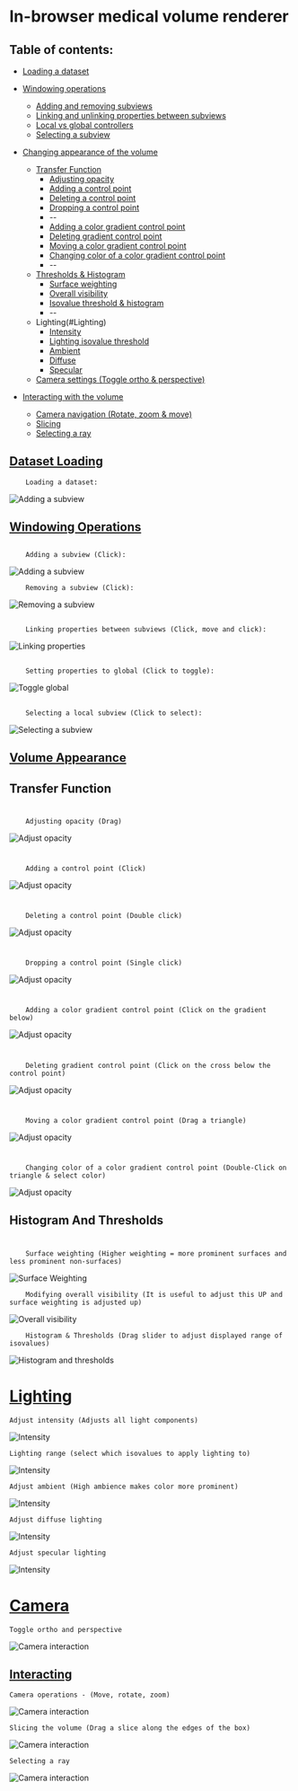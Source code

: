 # In-browser medical volume renderer

## Table of contents:

* [Loading a dataset](#DatasetLoading)
* [Windowing operations](#WindowingOperations)
    * [Adding and removing subviews](#AddSubview)
    * [Linking and unlinking properties between subviews](#Linking)
    * [Local vs global controllers](#LocalVsGlobal)
    * [Selecting a subview](#SelectSubview)
    
* [Changing appearance of the volume](#VolumeAppearance)
    * [Transfer Function](#TransferFunction)
        * [Adjusting opacity](#AdjustOpacity)
        * [Adding a control point](#AddPoint)
        * [Deleting a control point](#DeletePoint)
        * [Dropping a control point](#DropPoint)
        * --
        * [Adding a color gradient control point](#AddCGControlPoint)
        * [Deleting gradient control point](#DeleteCGControlPoint)
        * [Moving a color gradient control point](#MoveCGControlPoint)
        * [Changing color of a color gradient control point](#ChangeCGControlPoint)
        * --
    * [Thresholds & Histogram](#Histogram)
        * [Surface weighting](#SurfaceWeighting)
        * [Overall visibility](#OverallVisibility)
        * [Isovalue threshold & histogram](#HistogramThreshold)
        * --
    * Lighting(#Lighting)
        * [Intensity](#Intensity)
        * [Lighting isovalue threshold](#LightThreshold)
        * [Ambient](#Ambient)
        * [Diffuse](#Diffuse)
        * [Specular](#Specular)
    * [Camera settings (Toggle ortho & perspective)](#Camera)

* [Interacting with the volume](#Interacting)
    * [Camera navigation (Rotate, zoom & move)](#CameraSettings)
    * [Slicing](#InteractSlicer)
    * [Selecting a ray](#SelectRay)

## [Dataset Loading<a name="DatasetLoading"></a>](#DatasetLoading)
```
    Loading a dataset:
```

![Adding a subview](./screenshots/dataset-load.gif)


## [Windowing Operations<a name="WindowingOperations"></a>](#WindowingOperations)

## <a name="AddSubview"></a>
```
    Adding a subview (Click):
```

![Adding a subview](./screenshots/windowing-addsubview.gif)


```
    Removing a subview (Click):
```

![Removing a subview](./screenshots/windowing-removesubview.gif)
  
## <a name="Linking"></a>

```
    Linking properties between subviews (Click, move and click):
```

![Linking properties](./screenshots/windowing-linkingprops.gif)
  
## <a name="LocalVsGlobal"></a>
```
    Setting properties to global (Click to toggle):
```

![Toggle global](./screenshots/windowing-toggleglobal.gif)

## <a name="SelectSubview"></a>
```
    Selecting a local subview (Click to select):
```

![Selecting a subview](./screenshots/windowing-selectsubview.gif)
  
  
## [Volume Appearance<a name="VolumeAppearance"></a>](#VolumeAppearance)

## <a name="TransferFunction"></a> Transfer Function
# <a name="AdjustOpacity"></a>
```
    Adjusting opacity (Drag)
```

![Adjust opacity](./screenshots/tf-adjustopacity.gif)

# <a name="AddPoint"></a>
```
    Adding a control point (Click)
```

![Adjust opacity](./screenshots/tf-addcontrolpoint.gif)

# <a name="DeletePoint"></a>
```
    Deleting a control point (Double click)
```

![Adjust opacity](./screenshots/tf-delete.gif)

# <a name="DropPoint"></a>
```
    Dropping a control point (Single click)
```

![Adjust opacity](./screenshots/tf-drop.gif)

# <a name="AddCGControlPoint"></a>
```
    Adding a color gradient control point (Click on the gradient below)
```

![Adjust opacity](./screenshots/tf-addcgcontrolpoint.gif)

# <a name="DeleteCGControlPoint"></a>
```
    Deleting gradient control point (Click on the cross below the control point)
```

![Adjust opacity](./screenshots/tf-deletecgcontrolpoint.gif)

# <a name="MoveCGControlPoint"></a>
```
    Moving a color gradient control point (Drag a triangle)
```

![Adjust opacity](./screenshots/tf-movecgcontrolpoint.gif)

# <a name="ChangeCGControlPoint"></a>
```
    Changing color of a color gradient control point (Double-Click on triangle & select color)
```

![Adjust opacity](./screenshots/tf-changecgcontrolpoint.gif)

## <a name="Histogram"></a> Histogram And Thresholds

# <a name="SurfaceWeighting"></a>

```
    Surface weighting (Higher weighting = more prominent surfaces and less prominent non-surfaces)
```
![Surface Weighting](./screenshots/histo-surfaceweighting.gif)

<a name="OverallVisibility"></a>
```
    Modifying overall visibility (It is useful to adjust this UP and surface weighting is adjusted up)
``` 
![Overall visibility](./screenshots/histo-overallopacity.gif)

<a name="HistogramThreshold"></a>
```
    Histogram & Thresholds (Drag slider to adjust displayed range of isovalues)
```
![Histogram and thresholds](./screenshots/histo-thresholds.gif)

# [Lighting<a name="Lighting"></a>](#Lighting)
<a name="Intensity"></a>
```
Adjust intensity (Adjusts all light components)
```

![Intensity](./screenshots/lights-overallintensity.gif)

<a name="LightThreshold"></a>
```
Lighting range (select which isovalues to apply lighting to)
```

![Intensity](./screenshots/lights-threshold.gif)

<a name="Ambient"></a>
```
Adjust ambient (High ambience makes color more prominent)
```

![Intensity](./screenshots/lights-ambient.gif)

<a name="Diffuse"></a>
```
Adjust diffuse lighting
```

![Intensity](./screenshots/lights-diffuse.gif)

<a name="Specular"></a>
```
Adjust specular lighting 
```

![Intensity](./screenshots/lights-specular.gif)

# [Camera<a name="Camera"></a>](#Camera)
```
Toggle ortho and perspective
```

![Camera interaction](./screenshots/camera-toggle.gif)

## [Interacting<a name="Interacting"></a>](#Interacting)


<a name="#CameraSettings"></a>

```
Camera operations - (Move, rotate, zoom)
```

![Camera interaction](./screenshots/interact-camera.gif)
<a name="#InteractSlicer"></a>
```
Slicing the volume (Drag a slice along the edges of the box)
```

![Camera interaction](./screenshots/interact-slicer.gif)

<a name="#SelectRay"></a>
```
Selecting a ray
```
![Camera interaction](./screenshots/interact-ray.gif)

